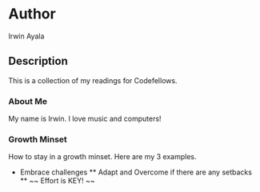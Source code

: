 # Author
Irwin Ayala

## Description
This is a collection of my readings for Codefellows.

### About Me
My name is Irwin.  I love music and computers!

### Growth Minset
How to stay in a growth minset.  Here are my 3 examples.
* Embrace challenges
** Adapt and Overcome if there are any setbacks **
~~ Effort is KEY! ~~
